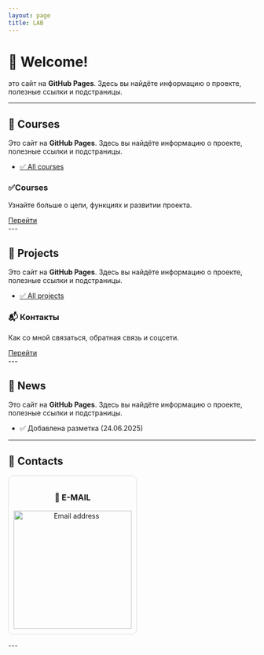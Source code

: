 ```yaml
---
layout: page
title: LAB
---
```


# 👋 Welcome!
это сайт на **GitHub Pages**. Здесь вы найдёте информацию о проекте, полезные ссылки и подстраницы.


---

## 📘 Courses
Это сайт на **GitHub Pages**. Здесь вы найдёте информацию о проекте, полезные ссылки и подстраницы.
- [✅ All courses](_courses/all-courses.md)
  
<div class="card">
  <h3>✅Courses</h3>
  <p>Узнайте больше о цели, функциях и развитии проекта.</p>
  <a href="index.html" class="button">Перейти</a>
</div>
---

## 📂 Projects
Это сайт на **GitHub Pages**. Здесь вы найдёте информацию о проекте, полезные ссылки и подстраницы.
- [✅ All projects](_courses/all-projects.md)
  
<div class="card">
  <h3>📬 Контакты</h3>
  <p>Как со мной связаться, обратная связь и соцсети.</p>
  <a href="index.html" class="button">Перейти</a>
  </div>
---

## 📌 News  <!-- last 3 news -->
Это сайт на **GitHub Pages**. Здесь вы найдёте информацию о проекте, полезные ссылки и подстраницы.
- ✅ Добавлена разметка (24.06.2025)
---

## 📌 Contacts  <!-- e-mail -->

<p align="left">
  <div class="card" style="padding: 10px; border: 1px solid #ddd; border-radius: 10px; display: inline-block; text-align: center;">
    <h3>📨 E-MAIL</h3>
    <img src="https://lab-rnu-lv.github.io/lab/assets/images/email.jpg" alt="Email address" width="240">
  </div>
</p>
---


